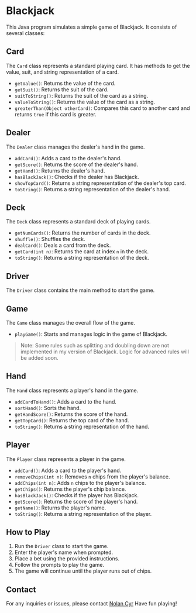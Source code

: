 # Blackjack

This Java program simulates a simple game of Blackjack. It consists of several classes:

## Card

The `Card` class represents a standard playing card. It has methods to get the value, suit, and string representation of a card.

- `getValue()`: Returns the value of the card.
- `getSuit()`: Returns the suit of the card.
- `suitToString()`: Returns the suit of the card as a string.
- `valueToString()`: Returns the value of the card as a string.
- `greaterThan(Object otherCard)`: Compares this card to another card and returns `true` if this card is greater.

## Dealer

The `Dealer` class manages the dealer's hand in the game.

- `addCard()`: Adds a card to the dealer's hand.
- `getScore()`: Returns the score of the dealer's hand.
- `getHand()`: Returns the dealer's hand.
- `hasBlackJack()`: Checks if the dealer has Blackjack.
- `showTopCard()`: Returns a string representation of the dealer's top card.
- `toString()`: Returns a string representation of the dealer's hand.

## Deck

The `Deck` class represents a standard deck of playing cards.

- `getNumCards()`: Returns the number of cards in the deck.
- `shuffle()`: Shuffles the deck.
- `dealCard()`: Deals a card from the deck.
- `getCard(int n)`: Returns the card at index `n` in the deck.
- `toString()`: Returns a string representation of the deck.

## Driver

The `Driver` class contains the main method to start the game.

## Game

The `Game` class manages the overall flow of the game.

- `playGame()`: Starts and manages logic in the game of Blackjack.
> Note: Some rules such as splitting and doubling down are not implemented in my version of Blackjack. Logic for advanced rules will be added soon.

## Hand

The `Hand` class represents a player's hand in the game.

- `addCardToHand()`: Adds a card to the hand.
- `sortHand()`: Sorts the hand.
- `getHandScore()`: Returns the score of the hand.
- `getTopCard()`: Returns the top card of the hand.
- `toString()`: Returns a string representation of the hand.

## Player

The `Player` class represents a player in the game.

- `addCard()`: Adds a card to the player's hand.
- `removeChips(int n)`: Removes `n` chips from the player's balance.
- `addChips(int n)`: Adds `n` chips to the player's balance.
- `getChips()`: Returns the player's chip balance.
- `hasBlackJack()`: Checks if the player has Blackjack.
- `getScore()`: Returns the score of the player's hand.
- `getName()`: Returns the player's name.
- `toString()`: Returns a string representation of the player.

## How to Play

1. Run the `Driver` class to start the game.
2. Enter the player's name when prompted.
3. Place a bet using the provided instructions.
4. Follow the prompts to play the game.
5. The game will continue until the player runs out of chips.

## Contact

For any inquiries or issues, please contact [Nolan Cyr](mailto:nolangcyr@gmail.com) Have fun playing!
